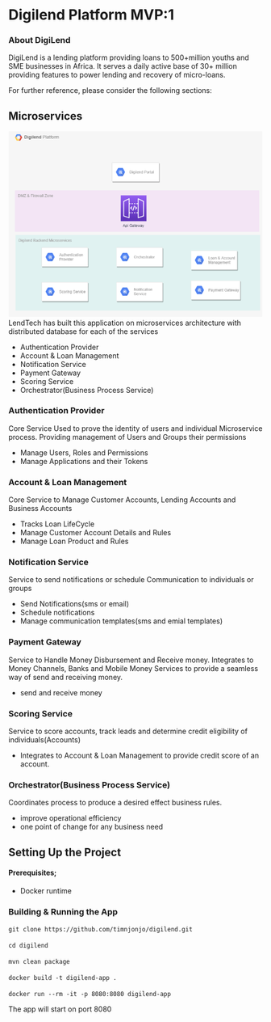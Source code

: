 # Digilend Platform MVP:1

### About DigiLend
DigiLend is a lending platform providing loans to 500+million youths and SME businesses in
Africa. It serves a daily active base of 30+ million providing features to power lending and
recovery of micro-loans. 

For further reference, please consider the following sections:

## Microservices
![Alt text](Digilend.png?raw=true "Title")
LendTech has built this application on microservices architecture
with distributed database for each of the services
* Authentication Provider
* Account & Loan Management
* Notification Service
* Payment Gateway
* Scoring Service
* Orchestrator(Business Process Service)
### Authentication Provider
Core Service Used to prove the identity of users and individual Microservice process. Providing management of  Users and Groups their permissions
- Manage Users, Roles and Permissions
- Manage Applications and their Tokens

### Account & Loan Management
Core Service to Manage Customer Accounts, Lending Accounts and Business Accounts
- Tracks Loan LifeCycle
- Manage Customer Account Details and Rules
- Manage Loan Product and Rules

### Notification Service
Service to send notifications or schedule Communication to individuals or groups
- Send Notifications(sms or email)
- Schedule notifications
- Manage communication templates(sms and emial templates)

### Payment Gateway

Service to Handle Money Disbursement and Receive money. Integrates to Money Channels, Banks and Mobile Money Services to provide a seamless way of send and receiving money.
- send and receive money

### Scoring Service
Service to score accounts, track leads and determine credit eligibility of individuals(Accounts)
- Integrates to Account & Loan Management to provide credit score of an account.


### Orchestrator(Business Process Service)
Coordinates process to produce a desired effect business rules.
- improve operational efficiency
- one point of change for any business need

## Setting Up the Project

#### Prerequisites;
* Docker runtime

### Building & Running the App
```shell
git clone https://github.com/timnjonjo/digilend.git

cd digilend

mvn clean package

docker build -t digilend-app .

docker run --rm -it -p 8080:8080 digilend-app 

```

The app will start on port 8080

